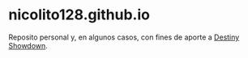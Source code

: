 # nicolito128.github.io
Reposito personal y, en algunos casos, con fines de aporte a <a href="https://destinyshowdown.net">Destiny Showdown</a>. 
